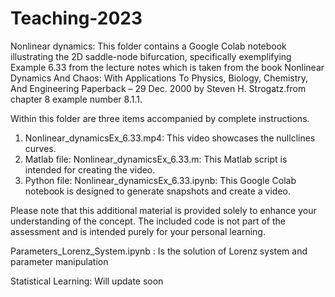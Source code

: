 # Teaching-2023


Nonlinear dynamics:
This folder contains a Google Colab notebook illustrating the 2D saddle-node bifurcation, specifically exemplifying Example 6.33 from the lecture notes which is taken from the book Nonlinear Dynamics And Chaos: With Applications To Physics, Biology, Chemistry, And Engineering Paperback – 29 Dec. 2000 by Steven H. Strogatz.from chapter 8 example number 8.1.1.

Within this folder are three items accompanied by complete instructions.
1) Nonlinear_dynamicsEx_6.33.mp4: This video showcases the nullclines curves.
2) Matlab file: Nonlinear_dynamicsEx_6.33.m: This Matlab script is intended for creating the video.
3) Python file: Nonlinear_dynamicsEx_6.33.ipynb: This Google Colab notebook is designed to generate snapshots and create a video.

Please note that this additional material is provided solely to enhance your understanding of the concept. The included code is not part of the assessment and is intended purely for your personal learning.

Parameters_Lorenz_System.ipynb : Is the solution of Lorenz system and parameter manipulation 

Statistical Learning: Will update soon
